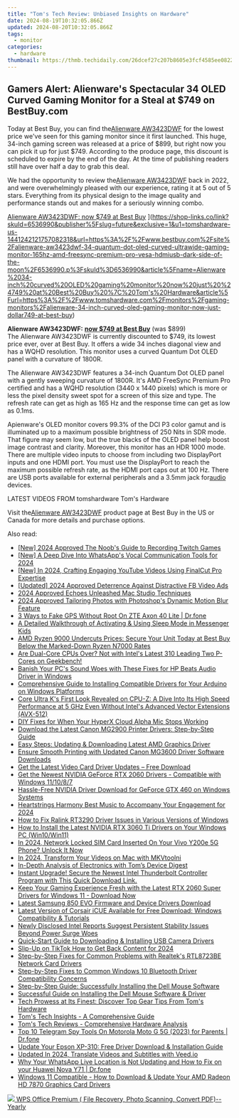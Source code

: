 ```yaml
---
title: "Tom's Tech Review: Unbiased Insights on Hardware"
date: 2024-08-19T10:32:05.866Z
updated: 2024-08-20T10:32:05.866Z
tags:
  - monitor
categories:
  - hardware
thumbnail: https://thmb.techidaily.com/26dcef27c207b8605e3fcf4585ee0822110eeb8a794c85ff8e27071c7786d452.jpg
---
```


## Gamers Alert: Alienware's Spectacular 34 OLED Curved Gaming Monitor for a Steal at $749 on BestBuy.com

Today at Best Buy, you can find the[Alienware AW3423DWF](https://shop-links.co/link/?exclusive=1&publisher_slug=itechdaily19598&url=https%3A%2F%2Fshop-links.co%2Flink%3FskuId%3D6536990%26publisher%255Fslug%3Dfuture%26exclusive%3D1%26u1%3Dtomshardware-us-8883365551752564198%26url%3Dhttps%253A%252F%252Fwww.bestbuy.com%252Fsite%252Falienware-aw3423dwf-34-quantum-dot-oled-curved-ultrawide-gaming-monitor-165hz-amd-freesync-premium-pro-vesa-hdmiusb-dark-side-of-the-moon%252F6536990.p%253FskuId%253D6536990%26article%255Fname%3DAlienware%252034-inch%2520curved%2520OLED%2520gaming%2520monitor%2520now%2520just%2520%2524749%2520at%2520Best%2520Buy%2520%257C%2520Tom%27s%2520Hardware%26article%255Furl%3Dhttps%253A%252F%252Fwww.tomshardware.com%252Fmonitors%252Fgaming-monitors%252Falienware-34-inch-curved-oled-gaming-monitor-now-just-dollar749-at-best-buy) for the lowest price we've seen for this gaming monitor since it first launched. This huge, 34-inch gaming screen was released at a price of $899, but right now you can pick it up for just $749\. According to the produce page, this discount is scheduled to expire by the end of the day. At the time of publishing readers still have over half a day to grab this deal.

 We had the opportunity to review the[Alienware AW3423DWF](https://tools.techidaily.com) back in 2022, and were overwhelmingly pleased with our experience, rating it at 5 out of 5 stars. Everything from its physical design to the image quality and performance stands out and makes for a seriously winning combo.

[Alienware AW3423DWF: now $749 at Best Buy](https://cdn.mos.cms.futurecdn.net/VucdWwtqNLVcEAE9mLSYYQ-200-100.jpg "Alienware AW3423DWF: now $749 at Best Buy") ](https://shop-links.co/link?skuId=6536990&publisher%5Fslug=future&exclusive=1&u1=tomshardware-us-1441242121757082318&url=https%3A%2F%2Fwww.bestbuy.com%2Fsite%2Falienware-aw3423dwf-34-quantum-dot-oled-curved-ultrawide-gaming-monitor-165hz-amd-freesync-premium-pro-vesa-hdmiusb-dark-side-of-the-moon%2F6536990.p%3FskuId%3D6536990&article%5Fname=Alienware%2034-inch%20curved%20OLED%20gaming%20monitor%20now%20just%20%24749%20at%20Best%20Buy%20%7C%20Tom's%20Hardware&article%5Furl=https%3A%2F%2Fwww.tomshardware.com%2Fmonitors%2Fgaming-monitors%2Falienware-34-inch-curved-oled-gaming-monitor-now-just-dollar749-at-best-buy)

**Alienware AW3423DWF:** [**now $749 at Best Buy**](https://shop-links.co/link/?exclusive=1&publisher_slug=itechdaily19598&url=https%3A%2F%2Fshop-links.co%2Flink%3FskuId%3D6536990%26publisher%255Fslug%3Dfuture%26exclusive%3D1%26u1%3Dtomshardware-us-1399312051051080225%26url%3Dhttps%253A%252F%252Fwww.bestbuy.com%252Fsite%252Falienware-aw3423dwf-34-quantum-dot-oled-curved-ultrawide-gaming-monitor-165hz-amd-freesync-premium-pro-vesa-hdmiusb-dark-side-of-the-moon%252F6536990.p%253FskuId%253D6536990%26article%255Fname%3DAlienware%252034-inch%2520curved%2520OLED%2520gaming%2520monitor%2520now%2520just%2520%2524749%2520at%2520Best%2520Buy%2520%257C%2520Tom%27s%2520Hardware%26article%255Furl%3Dhttps%253A%252F%252Fwww.tomshardware.com%252Fmonitors%252Fgaming-monitors%252Falienware-34-inch-curved-oled-gaming-monitor-now-just-dollar749-at-best-buy) (was $899)  
 The Alienware AW3423DWF is currently discounted to $749, its lowest price ever, over at Best Buy. It offers a wide 34 inches diagonal view and has a WQHD resolution. This monitor uses a curved Quantum Dot OLED panel with a curvature of 1800R.

 The Alienware AW3423DWF features a 34-inch Quantum Dot OLED panel with a gently sweeping curvature of 1800R. It's AMD FreeSync Premium Pro certified and has a WQHD resolution (3440 x 1440 pixels) which is more or less the pixel density sweet spot for a screen of this size and type. The refresh rate can get as high as 165 Hz and the response time can get as low as 0.1ms.

 Apienware's OLED monitor covers 99.3% of the DCI P3 color gamut and is illuminated up to a maximum possible brightness of 250 Nits in SDR mode. That figure may seem low, but the true blacks of the OLED panel help boost image contrast and clarity. Moreover, this monitor has an HDR 1000 mode. There are multiple video inputs to choose from including two DisplayPort inputs and one HDMI port. You must use the DisplayPort to reach the maximum possible refresh rate, as the HDMI port caps out at 100 Hz. There are USB ports available for external peripherals and a 3.5mm jack for[audio](https://tools.techidaily.com) devices.

 LATEST VIDEOS FROM tomshardware Tom's Hardware

 Visit the[Alienware AW3423DWF](https://shop-links.co/link/?exclusive=1&publisher_slug=itechdaily19598&url=https%3A%2F%2Fshop-links.co%2Flink%3FskuId%3D6536990%26publisher%255Fslug%3Dfuture%26exclusive%3D1%26u1%3Dtomshardware-us-8883365551752564198%26url%3Dhttps%253A%252F%252Fwww.bestbuy.com%252Fsite%252Falienware-aw3423dwf-34-quantum-dot-oled-curved-ultrawide-gaming-monitor-165hz-amd-freesync-premium-pro-vesa-hdmiusb-dark-side-of-the-moon%252F6536990.p%253FskuId%253D6536990%26article%255Fname%3DAlienware%252034-inch%2520curved%2520OLED%2520gaming%2520monitor%2520now%2520just%2520%2524749%2520at%2520Best%2520Buy%2520%257C%2520Tom%27s%2520Hardware%26article%255Furl%3Dhttps%253A%252F%252Fwww.tomshardware.com%252Fmonitors%252Fgaming-monitors%252Falienware-34-inch-curved-oled-gaming-monitor-now-just-dollar749-at-best-buy) product page at Best Buy in the US or Canada for more details and purchase options.

<ins class="adsbygoogle"
     style="display:block"
     data-ad-format="autorelaxed"
     data-ad-client="ca-pub-7571918770474297"
     data-ad-slot="1223367746"></ins>



<ins class="adsbygoogle"
     style="display:block"
     data-ad-client="ca-pub-7571918770474297"
     data-ad-slot="8358498916"
     data-ad-format="auto"
     data-full-width-responsive="true"></ins>

<span class="atpl-alsoreadstyle">Also read:</span>
<div><ul>
<li><a href="https://digital-screen-recording.techidaily.com/new-2024-approved-the-noobs-guide-to-recording-twitch-games/"><u>[New] 2024 Approved  The Noob's Guide to Recording Twitch Games</u></a></li>
<li><a href="https://vp-tips.techidaily.com/new-a-deep-dive-into-whatsapps-vocal-communication-tools-for-2024/"><u>[New] A Deep Dive Into WhatsApp's Vocal Communication Tools for 2024</u></a></li>
<li><a href="https://facebook-video-share.techidaily.com/new-in-2024-crafting-engaging-youtube-videos-using-finalcut-pro-expertise/"><u>[New] In 2024, Crafting Engaging YouTube Videos Using FinalCut Pro Expertise</u></a></li>
<li><a href="https://facebook-clips.techidaily.com/updated-2024-approved-deterrence-against-distractive-fb-video-ads/"><u>[Updated] 2024 Approved  Deterrence Against Distractive FB Video Ads</u></a></li>
<li><a href="https://screen-mirroring-recording.techidaily.com/2024-approved-echoes-unleashed-mac-studio-techniques/"><u>2024 Approved  Echoes Unleashed  Mac Studio Techniques</u></a></li>
<li><a href="https://some-approaches.techidaily.com/2024-approved-tailoring-photos-with-photoshops-dynamic-motion-blur-feature/"><u>2024 Approved  Tailoring Photos with Photoshop's Dynamic Motion Blur Feature</u></a></li>
<li><a href="https://location-fake.techidaily.com/3-ways-to-fake-gps-without-root-on-zte-axon-40-lite-drfone-by-drfone-virtual-android/"><u>3 Ways to Fake GPS Without Root On ZTE Axon 40 Lite | Dr.fone</u></a></li>
<li><a href="https://facebook.techidaily.com/a-detailed-walkthrough-of-activating-and-using-sleep-mode-in-messenger-kids/"><u>A Detailed Walkthrough of Activating & Using Sleep Mode in Messenger Kids</u></a></li>
<li><a href="https://hardware-help.techidaily.com/amd-ryzen-9000-undercuts-prices-secure-your-unit-today-at-best-buy-below-the-marked-down-ryzen-n7000-rates/"><u>AMD Ryzen 9000 Undercuts Prices: Secure Your Unit Today at Best Buy Below the Marked-Down Ryzen N7000 Rates</u></a></li>
<li><a href="https://hardware-help.techidaily.com/1723262328291-are-dual-core-cpus-over-not-with-intels-latest-310-leading-two-p-cores-on-geekbench/"><u>Are Dual-Core CPUs Over? Not with Intel's Latest 310 Leading Two P-Cores on Geekbench!</u></a></li>
<li><a href="https://hardware-help.techidaily.com/banish-your-pcs-sound-woes-with-these-fixes-for-hp-beats-audio-driver-in-windows/"><u>Banish Your PC's Sound Woes with These Fixes for HP Beats Audio Driver in Windows</u></a></li>
<li><a href="https://hardware-help.techidaily.com/comprehensive-guide-to-installing-compatible-drivers-for-your-arduino-on-windows-platforms/"><u>Comprehensive Guide to Installing Compatible Drivers for Your Arduino on Windows Platforms</u></a></li>
<li><a href="https://hardware-help.techidaily.com/core-ultra-ks-first-look-revealed-on-cpu-z-a-dive-into-its-high-speed-performance-at-5-ghz-even-without-intels-advanced-vector-extensions-avx-512/"><u>Core Ultra K's First Look Revealed on CPU-Z: A Dive Into Its High Speed Performance at 5 GHz Even Without Intel's Advanced Vector Extensions (AVX-512)</u></a></li>
<li><a href="https://sound-issues.techidaily.com/diy-fixes-for-when-your-hyperx-cloud-alpha-mic-stops-working/"><u>DIY Fixes for When Your HyperX Cloud Alpha Mic Stops Working</u></a></li>
<li><a href="https://hardware-help.techidaily.com/download-the-latest-canon-mg2900-printer-drivers-step-by-step-guide/"><u>Download the Latest Canon MG2900 Printer Drivers: Step-by-Step Guide</u></a></li>
<li><a href="https://hardware-help.techidaily.com/easy-steps-updating-and-downloading-latest-amd-graphics-driver/"><u>Easy Steps: Updating & Downloading Latest AMD Graphics Driver</u></a></li>
<li><a href="https://hardware-help.techidaily.com/ensure-smooth-printing-with-updated-canon-mg3600-driver-software-downloads/"><u>Ensure Smooth Printing with Updated Canon MG3600 Driver Software Downloads</u></a></li>
<li><a href="https://hardware-help.techidaily.com/get-the-latest-video-card-driver-updates-free-download/"><u>Get the Latest Video Card Driver Updates – Free Download</u></a></li>
<li><a href="https://hardware-help.techidaily.com/get-the-newest-nvidia-geforce-rtx-2060-drivers-compatible-with-windows-111087/"><u>Get the Newest NVIDIA GeForce RTX 2060 Drivers - Compatible with Windows 11/10/8/7</u></a></li>
<li><a href="https://hardware-help.techidaily.com/hassle-free-nvidia-driver-download-for-geforce-gtx-460-on-windows-systems/"><u>Hassle-Free NVIDIA Driver Download for GeForce GTX 460 on Windows Systems</u></a></li>
<li><a href="https://fox-http.techidaily.com/heartstrings-harmony-best-music-to-accompany-your-engagement-for-2024/"><u>Heartstrings Harmony  Best Music to Accompany Your Engagement for 2024</u></a></li>
<li><a href="https://hardware-help.techidaily.com/how-to-fix-ralink-rt3290-driver-issues-in-various-versions-of-windows/"><u>How to Fix Ralink RT3290 Driver Issues in Various Versions of Windows</u></a></li>
<li><a href="https://hardware-help.techidaily.com/how-to-install-the-latest-nvidia-rtx-3060-ti-drivers-on-your-windows-pc-win10win11/"><u>How to Install the Latest NVIDIA RTX 3060 Ti Drivers on Your Windows PC (Win10/Win11)</u></a></li>
<li><a href="https://sim-unlock.techidaily.com/in-2024-network-locked-sim-card-inserted-on-your-vivo-y200e-5g-phone-unlock-it-now-by-drfone-android/"><u>In 2024, Network Locked SIM Card Inserted On Your Vivo Y200e 5G Phone? Unlock It Now</u></a></li>
<li><a href="https://smart-video-editing.techidaily.com/in-2024-transform-your-videos-on-mac-with-mkvtoolni/"><u>In 2024, Transform Your Videos on Mac with MKVtoolni</u></a></li>
<li><a href="https://hardware-help.techidaily.com/in-depth-analysis-of-electronics-with-toms-device-digest/"><u>In-Depth Analysis of Electronics with Tom’s Device Digest</u></a></li>
<li><a href="https://hardware-help.techidaily.com/1722960200061-instant-upgrade-secure-the-newest-intel-thunderbolt-controller-program-with-this-quick-download-link/"><u>Instant Upgrade! Secure the Newest Intel Thunderbolt Controller Program with This Quick Download Link.</u></a></li>
<li><a href="https://hardware-help.techidaily.com/keep-your-gaming-experience-fresh-with-the-latest-rtx-2060-super-drivers-for-windows-11-download-now/"><u>Keep Your Gaming Experience Fresh with the Latest RTX 2060 Super Drivers for Windows 11 - Download Now</u></a></li>
<li><a href="https://hardware-help.techidaily.com/latest-samsung-850-evo-firmware-and-device-drivers-download/"><u>Latest Samsung 850 EVO Firmware and Device Drivers Download</u></a></li>
<li><a href="https://hardware-help.techidaily.com/latest-version-of-corsair-icue-available-for-free-download-windows-compatibility-and-tutorials/"><u>Latest Version of Corsair iCUE Available for Free Download: Windows Compatibility & Tutorials</u></a></li>
<li><a href="https://hardware-help.techidaily.com/newly-disclosed-intel-reports-suggest-persistent-stability-issues-beyond-power-surge-woes/"><u>Newly Disclosed Intel Reports Suggest Persistent Stability Issues Beyond Power Surge Woes</u></a></li>
<li><a href="https://hardware-help.techidaily.com/quick-start-guide-to-downloading-and-installing-usb-camera-drivers/"><u>Quick-Start Guide to Downloading & Installing USB Camera Drivers</u></a></li>
<li><a href="https://tiktok-clips.techidaily.com/slip-up-on-tiktok-how-to-get-back-content-for-2024/"><u>Slip-Up on TikTok  How to Get Back Content for 2024</u></a></li>
<li><a href="https://hardware-help.techidaily.com/step-by-step-fixes-for-common-problems-with-realteks-rtl8723be-network-card-drivers/"><u>Step-by-Step Fixes for Common Problems with Realtek's RTL8723BE Network Card Drivers</u></a></li>
<li><a href="https://hardware-help.techidaily.com/step-by-step-fixes-to-common-windows-10-bluetooth-driver-compatibility-concerns/"><u>Step-by-Step Fixes to Common Windows 10 Bluetooth Driver Compatibility Concerns</u></a></li>
<li><a href="https://hardware-help.techidaily.com/step-by-step-guide-successfully-installing-the-dell-mouse-software/"><u>Step-by-Step Guide: Successfully Installing the Dell Mouse Software</u></a></li>
<li><a href="https://hardware-help.techidaily.com/successful-guide-on-installing-the-dell-mouse-software-and-driver/"><u>Successful Guide on Installing the Dell Mouse Software & Driver</u></a></li>
<li><a href="https://hardware-help.techidaily.com/tech-prowess-at-its-finest-discover-top-gear-tips-from-toms-hardware/"><u>Tech Prowess at Its Finest: Discover Top Gear Tips From Tom's Hardware</u></a></li>
<li><a href="https://hardware-tips.techidaily.com/toms-tech-insights-a-comprehensive-guide/"><u>Tom's Tech Insights - A Comprehensive Guide</u></a></li>
<li><a href="https://hardware-help.techidaily.com/toms-tech-reviews-comprehensive-hardware-analysis/"><u>Tom's Tech Reviews - Comprehensive Hardware Analysis</u></a></li>
<li><a href="https://android-location-track.techidaily.com/top-10-telegram-spy-tools-on-motorola-moto-g-5g-2023-for-parents-drfone-by-drfone-virtual-android/"><u>Top 10 Telegram Spy Tools On Motorola Moto G 5G (2023) for Parents | Dr.fone</u></a></li>
<li><a href="https://hardware-help.techidaily.com/update-your-epson-xp-310-free-driver-download-and-installation-guide/"><u>Update Your Epson XP-310: Free Driver Download & Installation Guide</u></a></li>
<li><a href="https://ai-video-translation.techidaily.com/updated-in-2024-translate-videos-and-subtitles-with-veedio/"><u>Updated In 2024, Translate Videos and Subtitles with Veed.io</u></a></li>
<li><a href="https://location-social.techidaily.com/why-your-whatsapp-live-location-is-not-updating-and-how-to-fix-on-your-huawei-nova-y71-drfone-by-drfone-virtual-android/"><u>Why Your WhatsApp Live Location is Not Updating and How to Fix on your Huawei Nova Y71 | Dr.fone</u></a></li>
<li><a href="https://hardware-help.techidaily.com/windows-11-compatible-how-to-download-and-update-your-amd-radeon-hd-7870-graphics-card-drivers/"><u>Windows 11 Compatible - How to Download & Update Your AMD Radeon HD 7870 Graphics Card Drivers</u></a></li>
</ul></div>

<!-- affiliate ads begin -->
<a href="https://secure.2checkout.com/order/checkout.php?PRODS=38729081&QTY=1&AFFILIATE=108875&CART=1"><img src="https://website-prod.cache.wpscdn.com/img/wps-office-pdf-editor-1x.890dbda.png" border="0">
WPS Office Premium ( File Recovery, Photo Scanning, Convert PDF)--Yearly</a>
<!-- affiliate ads end -->